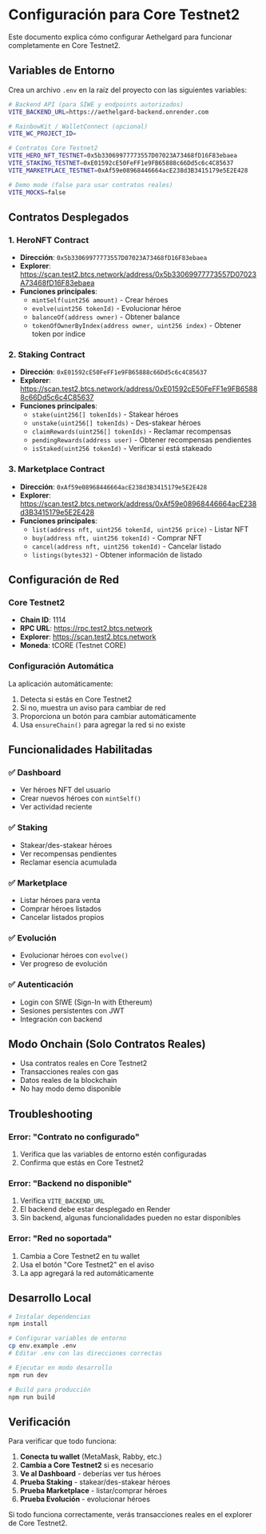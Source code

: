 # Configuración para Core Testnet2

Este documento explica cómo configurar Aethelgard para funcionar completamente en Core Testnet2.

## Variables de Entorno

Crea un archivo `.env` en la raíz del proyecto con las siguientes variables:

```bash
# Backend API (para SIWE y endpoints autorizados)
VITE_BACKEND_URL=https://aethelgard-backend.onrender.com

# RainbowKit / WalletConnect (opcional)
VITE_WC_PROJECT_ID=

# Contratos Core Testnet2
VITE_HERO_NFT_TESTNET=0x5b33069977773557D07023A73468fD16F83ebaea
VITE_STAKING_TESTNET=0xE01592cE50FeFF1e9FB65888c66Dd5c6c4C85637
VITE_MARKETPLACE_TESTNET=0xAf59e08968446664acE238d3B3415179e5E2E428

# Demo mode (false para usar contratos reales)
VITE_MOCKS=false
```

## Contratos Desplegados

### 1. HeroNFT Contract
- **Dirección**: `0x5b33069977773557D07023A73468fD16F83ebaea`
- **Explorer**: https://scan.test2.btcs.network/address/0x5b33069977773557D07023A73468fD16F83ebaea
- **Funciones principales**:
  - `mintSelf(uint256 amount)` - Crear héroes
  - `evolve(uint256 tokenId)` - Evolucionar héroe
  - `balanceOf(address owner)` - Obtener balance
  - `tokenOfOwnerByIndex(address owner, uint256 index)` - Obtener token por índice

### 2. Staking Contract
- **Dirección**: `0xE01592cE50FeFF1e9FB65888c66Dd5c6c4C85637`
- **Explorer**: https://scan.test2.btcs.network/address/0xE01592cE50FeFF1e9FB65888c66Dd5c6c4C85637
- **Funciones principales**:
  - `stake(uint256[] tokenIds)` - Stakear héroes
  - `unstake(uint256[] tokenIds)` - Des-stakear héroes
  - `claimRewards(uint256[] tokenIds)` - Reclamar recompensas
  - `pendingRewards(address user)` - Obtener recompensas pendientes
  - `isStaked(uint256 tokenId)` - Verificar si está stakeado

### 3. Marketplace Contract
- **Dirección**: `0xAf59e08968446664acE238d3B3415179e5E2E428`
- **Explorer**: https://scan.test2.btcs.network/address/0xAf59e08968446664acE238d3B3415179e5E2E428
- **Funciones principales**:
  - `list(address nft, uint256 tokenId, uint256 price)` - Listar NFT
  - `buy(address nft, uint256 tokenId)` - Comprar NFT
  - `cancel(address nft, uint256 tokenId)` - Cancelar listado
  - `listings(bytes32)` - Obtener información de listado

## Configuración de Red

### Core Testnet2
- **Chain ID**: 1114
- **RPC URL**: https://rpc.test2.btcs.network
- **Explorer**: https://scan.test2.btcs.network
- **Moneda**: tCORE (Testnet CORE)

### Configuración Automática
La aplicación automáticamente:
1. Detecta si estás en Core Testnet2
2. Si no, muestra un aviso para cambiar de red
3. Proporciona un botón para cambiar automáticamente
4. Usa `ensureChain()` para agregar la red si no existe

## Funcionalidades Habilitadas

### ✅ Dashboard
- Ver héroes NFT del usuario
- Crear nuevos héroes con `mintSelf()`
- Ver actividad reciente

### ✅ Staking
- Stakear/des-stakear héroes
- Ver recompensas pendientes
- Reclamar esencia acumulada

### ✅ Marketplace
- Listar héroes para venta
- Comprar héroes listados
- Cancelar listados propios

### ✅ Evolución
- Evolucionar héroes con `evolve()`
- Ver progreso de evolución

### ✅ Autenticación
- Login con SIWE (Sign-In with Ethereum)
- Sesiones persistentes con JWT
- Integración con backend

## Modo Onchain (Solo Contratos Reales)

- Usa contratos reales en Core Testnet2
- Transacciones reales con gas
- Datos reales de la blockchain
- No hay modo demo disponible

## Troubleshooting

### Error: "Contrato no configurado"
1. Verifica que las variables de entorno estén configuradas
2. Confirma que estás en Core Testnet2

### Error: "Backend no disponible"
1. Verifica `VITE_BACKEND_URL`
2. El backend debe estar desplegado en Render
3. Sin backend, algunas funcionalidades pueden no estar disponibles

### Error: "Red no soportada"
1. Cambia a Core Testnet2 en tu wallet
2. Usa el botón "Core Testnet2" en el aviso
3. La app agregará la red automáticamente

## Desarrollo Local

```bash
# Instalar dependencias
npm install

# Configurar variables de entorno
cp env.example .env
# Editar .env con las direcciones correctas

# Ejecutar en modo desarrollo
npm run dev

# Build para producción
npm run build
```

## Verificación

Para verificar que todo funciona:

1. **Conecta tu wallet** (MetaMask, Rabby, etc.)
2. **Cambia a Core Testnet2** si es necesario
3. **Ve al Dashboard** - deberías ver tus héroes
4. **Prueba Staking** - stakear/des-stakear héroes
5. **Prueba Marketplace** - listar/comprar héroes
6. **Prueba Evolución** - evolucionar héroes

Si todo funciona correctamente, verás transacciones reales en el explorer de Core Testnet2.
